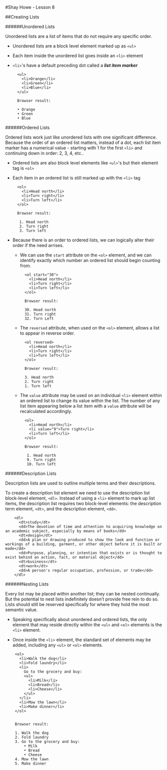 #Shay Howe - Lesson 8

##Creating Lists 

######Unordered Lists

Unordered lists are a list of items that do not require any specific order.

- Unordered lists are a block level element marked up as `<ul>`
- Each item inside the unordered list goes inside an `<li>` element
- `<li>`'s have a default preceding dot called a ***list item marker***

		<ul>
		  <li>Orange</li>
		  <li>Green</li>
		  <li>Blue</li>
		</ul>

		Browser result: 
		
		• Orange
		• Green
		• Blue 
			
		


######Ordered Lists

Ordered lists work just like unordered lists with one significant difference. 
Because the order of an ordered list matters, instead of a dot, each list item marker has a numerical value - starting with 1 for the first `<li>` and continuing down in order: 2, 3, 4, etc..

- Ordered lists are also block level elements like `<ul>`'s but their element tag is `<ol>`
- Each item in an ordered list is still marked up with the `<li>` tag

		<ol>
		  <li>Head north</li>
		  <li>Turn right</li>
	  	  <li>Turn left</li>
		</ol>

		Browser result:
					
		 1. Head north
		 2. Turn right
		 3. Turn left
		 
		
- Because there is an order to ordered lists, we can logically alter their order if the need arrises.

	- We can use the `start` attribute on the `<ol>` element, and we can identify exactly which number an ordered list should begin counting from.

			<ol start="30">
			  <li>Head north</li>
			  <li>Turn right</li>
			  <li>Turn left</li>
			</ol>
			
			Browser result: 
			
			30. Head north
			31. Turn right
			32. Turn Left
		
	- The `reversed` attribute, when used on the `<ol>` element, allows a list to appear in reverse order.

			<ol reversed>
			  <li>Head north</li>
			  <li>Turn right</li>
			  <li>Turn left</li>
			</ol>
			
			Browser result: 
			
			3. Head north
		 	2. Turn right
			1. Turn left
			
	- The `value` attribute may be used on an individual `<li>` element within an ordered list to change its value within the list. The number of any list item appearing below a list item with a `value` attribute will be recalculated accordingly.
	
		
			<ol>
			  <li>Head north</li>
			  <li value="9">Turn right</li>
			  <li>Turn left</li>
			</ol>
			
			Browser result:
					
			 1. Head north
			 9. Turn right
			 10. Turn left

######Description Lists

Description lists are used to outline multiple terms and their descriptions.

To create a description list element we need to use the description list block-level element, `<dl>`. Instead of using a `<li>` element to mark up list items, the description list requires two block-level elements: the description term element, `<dt>`, and the description element, `<dd>`.

		<dl>
		  <dt>study</dt>
		  <dd>The devotion of time and attention to acquiring knowledge on an academic subject, especially by means of books</dd>
		  <dt>design</dt>
		  <dd>A plan or drawing produced to show the look and function or workings of a building, garment, or other object before it is built or made</dd>
		  <dd>Purpose, planning, or intention that exists or is thought to exist behind an action, fact, or material object</dd>
		  <dt>business</dt>
		  <dt>work</dt>
		  <dd>A person's regular occupation, profession, or trade</dd>
		</dl>
		
		
######Nesting Lists

Every list may be placed within another list; they can be nested continually. But the potential to nest lists indefinitely doesn’t provide free rein to do so. Lists should still be reserved specifically for where they hold the most semantic value.

 - Speaking specifically about unordered and ordered lists, the only element that may reside directly within the `<ul>` and `<ol>` elements is the `<li>` element.
 
 - Once inside the `<li>` element, the standard set of elements may be added, including any `<ul>` or `<ol>` elements.
 
 
		<ol>
		  <li>Walk the dog</li>
		  <li>Fold laundry</li>
		  <li>
		    Go to the grocery and buy:
		    <ul>
		      <li>Milk</li>
		      <li>Bread</li>
		      <li>Cheese</li>
		    </ul>
		  </li>
		  <li>Mow the lawn</li>
		  <li>Make dinner</li>
		</ol>
		
		
		Browser result: 
		
		1. Walk the dog
		2. Fold laundry
		3. Go to the grocery and buy:
			• Milk
			• Bread
			• Cheese
		4. Mow the lawn
		5. Make dinner


